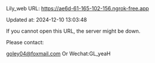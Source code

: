Lily_web URL: https://ae6d-61-165-102-156.ngrok-free.app

Updated at: 2024-12-10 13:03:48

If you cannot open this URL, the server might be down.

Please contact: 

goley04@foxmail.com Or Wechat:GL_yeaH